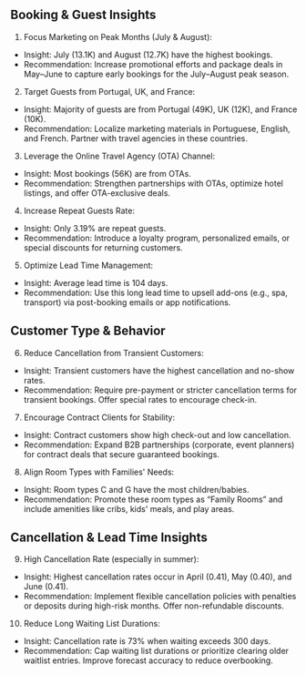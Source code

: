 ## Booking & Guest Insights
1. Focus Marketing on Peak Months (July & August):
- Insight: July (13.1K) and August (12.7K) have the highest bookings.
- Recommendation: Increase promotional efforts and package deals in May–June to capture early bookings for the July–August peak season.



2. Target Guests from Portugal, UK, and France:
- Insight: Majority of guests are from Portugal (49K), UK (12K), and France (10K).
- Recommendation: Localize marketing materials in Portuguese, English, and French. Partner with travel agencies in these countries.



3. Leverage the Online Travel Agency (OTA) Channel:
- Insight: Most bookings (56K) are from OTAs.
- Recommendation: Strengthen partnerships with OTAs, optimize hotel listings, and offer OTA-exclusive deals.



4. Increase Repeat Guests Rate:
- Insight: Only 3.19% are repeat guests.
- Recommendation: Introduce a loyalty program, personalized emails, or special discounts for returning customers.



5. Optimize Lead Time Management:
- Insight: Average lead time is 104 days.
- Recommendation: Use this long lead time to upsell add-ons (e.g., spa, transport) via post-booking emails or app notifications.



## Customer Type & Behavior
6. Reduce Cancellation from Transient Customers:
- Insight: Transient customers have the highest cancellation and no-show rates.
- Recommendation: Require pre-payment or stricter cancellation terms for transient bookings. Offer special rates to encourage check-in.



7. Encourage Contract Clients for Stability:
- Insight: Contract customers show high check-out and low cancellation.
- Recommendation: Expand B2B partnerships (corporate, event planners) for contract deals that secure guaranteed bookings.



8. Align Room Types with Families' Needs:
- Insight: Room types C and G have the most children/babies.
- Recommendation: Promote these room types as “Family Rooms” and include amenities like cribs, kids' meals, and play areas.



## Cancellation & Lead Time Insights
9. High Cancellation Rate (especially in summer):
- Insight: Highest cancellation rates occur in April (0.41), May (0.40), and June (0.41).
- Recommendation: Implement flexible cancellation policies with penalties or deposits during high-risk months. Offer non-refundable discounts.



10. Reduce Long Waiting List Durations:
- Insight: Cancellation rate is 73% when waiting exceeds 300 days.
- Recommendation: Cap waiting list durations or prioritize clearing older waitlist entries. Improve forecast accuracy to reduce overbooking.


